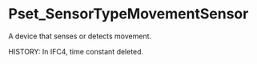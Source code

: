 # Pset_SensorTypeMovementSensor

A device that senses or detects movement.
<!-- end of short definition -->

 HISTORY: In IFC4, time constant deleted.
